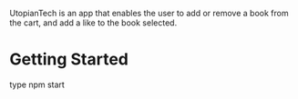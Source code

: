 UtopianTech is an app that enables the user to add or remove a book from the cart, and add a like to the book selected.

# Getting Started
type
npm start